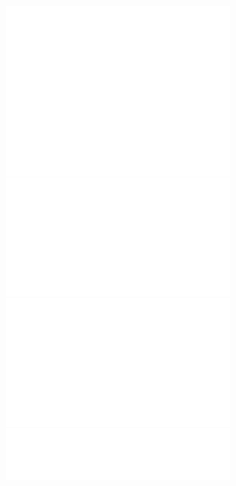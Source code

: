 ![Metrics](https://github.com/RMrobb1e/RMrobb1e/blob/main/github-metrics.svg)
![Metrics](https://github.com/RMrobb1e/RMrobb1e/blob/main/metrics.plugin.achievements.svg) 
![Metrics](https://github.com/RMrobb1e/RMrobb1e/blob/main/metrics.plugin.habits.charts.svg)
![Metrics](https://github.com/RMrobb1e/RMrobb1e/blob/main/metrics.plugin.reactions.svg)



<!---
RMrobb1e/RMrobb1e is a ✨ special ✨ repository because its `README.md` (this file) appears on your GitHub profile.
You can click the Preview link to take a look at your changes.
--->
